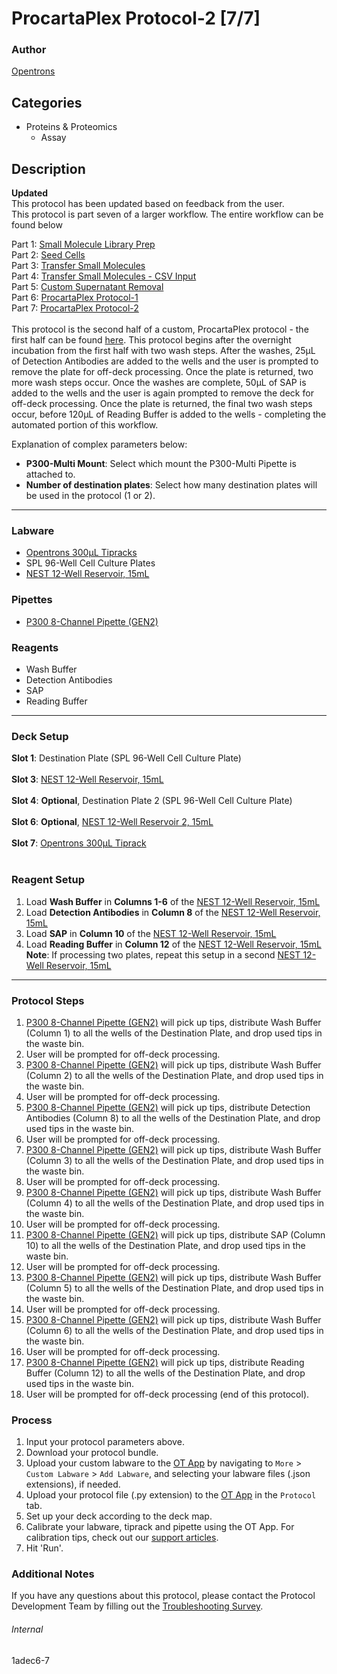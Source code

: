 # ProcartaPlex Protocol-2 [7/7]

### Author
[Opentrons](https://opentrons.com/)

## Categories
* Proteins & Proteomics
	* Assay

## Description
**Updated**</br>
This protocol has been updated based on feedback from the user.
</br>
This protocol is part seven of a larger workflow. The entire workflow can be found below</br>

Part 1: [Small Molecule Library Prep](./1adec6)</br>
Part 2: [Seed Cells](./1adec6-2)</br>
Part 3: [Transfer Small Molecules](./1adec6-3)</br>
Part 4: [Transfer Small Molecules - CSV Input](./1adec6-4)</br>
Part 5: [Custom Supernatant Removal](./1adec6-5)</br>
Part 6: [ProcartaPlex Protocol-1](./1adec6-6)</br>
Part 7: [ProcartaPlex Protocol-2](./1adec6-7)</br>
</br>
This protocol is the second half of a custom, ProcartaPlex protocol - the first half can be found [here](./1adec6-6). This protocol begins after the overnight incubation from the first half with two wash steps. After the washes, 25µL of Detection Antibodies are added to the wells and the user is prompted to remove the plate for off-deck processing. Once the plate is returned, two more wash steps occur. Once the washes are complete, 50µL of SAP is added to the wells and the user is again prompted to remove the deck for off-deck processing. Once the plate is returned, the final two wash steps occur, before 120µL of Reading Buffer is added to the wells - completing the automated portion of this workflow.

Explanation of complex parameters below:
* **P300-Multi Mount**: Select which mount the P300-Multi Pipette is attached to.
* **Number of destination plates**: Select how many destination plates will be used in the protocol (1 or 2).


---

### Labware
* [Opentrons 300µL Tipracks](https://shop.opentrons.com/collections/opentrons-tips/products/opentrons-300ul-tips)
* SPL 96-Well Cell Culture Plates
* [NEST 12-Well Reservoir, 15mL](https://shop.opentrons.com/collections/verified-labware/products/nest-12-well-reservoir-15-ml)

### Pipettes
* [P300 8-Channel Pipette (GEN2)](https://shop.opentrons.com/collections/ot-2-pipettes/products/8-Channel-electronic-pipette)

### Reagents
* Wash Buffer
* Detection Antibodies
* SAP
* Reading Buffer

---

### Deck Setup
**Slot 1**: Destination Plate (SPL 96-Well Cell Culture Plate)</br>
</br>
**Slot 3**: [NEST 12-Well Reservoir, 15mL](https://shop.opentrons.com/collections/verified-labware/products/nest-12-well-reservoir-15-ml)</br>
</br>
**Slot 4**: **Optional**, Destination Plate 2 (SPL 96-Well Cell Culture Plate)</br>
</br>
**Slot 6**: **Optional**, [NEST 12-Well Reservoir 2, 15mL](https://shop.opentrons.com/collections/verified-labware/products/nest-12-well-reservoir-15-ml)</br>
</br>
**Slot 7**: [Opentrons 300µL Tiprack](https://shop.opentrons.com/collections/opentrons-tips/products/opentrons-300ul-tips)</br>
</br>


### Reagent Setup
1. Load **Wash Buffer** in **Columns 1-6** of the [NEST 12-Well Reservoir, 15mL](https://shop.opentrons.com/collections/verified-labware/products/nest-12-well-reservoir-15-ml)
2. Load **Detection Antibodies** in **Column 8** of the [NEST 12-Well Reservoir, 15mL](https://shop.opentrons.com/collections/verified-labware/products/nest-12-well-reservoir-15-ml)
3. Load **SAP** in **Column 10** of the [NEST 12-Well Reservoir, 15mL](https://shop.opentrons.com/collections/verified-labware/products/nest-12-well-reservoir-15-ml)
4. Load **Reading Buffer** in **Column 12** of the [NEST 12-Well Reservoir, 15mL](https://shop.opentrons.com/collections/verified-labware/products/nest-12-well-reservoir-15-ml)
**Note**: If processing two plates, repeat this setup in a second [NEST 12-Well Reservoir, 15mL](https://shop.opentrons.com/collections/verified-labware/products/nest-12-well-reservoir-15-ml)


---

### Protocol Steps
1. [P300 8-Channel Pipette (GEN2)](https://shop.opentrons.com/collections/ot-2-pipettes/products/8-Channel-electronic-pipette) will pick up tips, distribute Wash Buffer (Column 1) to all the wells of the Destination Plate, and drop used tips in the waste bin.
2. User will be prompted for off-deck processing.
3. [P300 8-Channel Pipette (GEN2)](https://shop.opentrons.com/collections/ot-2-pipettes/products/8-Channel-electronic-pipette) will pick up tips, distribute Wash Buffer (Column 2) to all the wells of the Destination Plate, and drop used tips in the waste bin.
4. User will be prompted for off-deck processing.
5. [P300 8-Channel Pipette (GEN2)](https://shop.opentrons.com/collections/ot-2-pipettes/products/8-Channel-electronic-pipette) will pick up tips, distribute Detection Antibodies (Column 8) to all the wells of the Destination Plate, and drop used tips in the waste bin.
6. User will be prompted for off-deck processing.
7. [P300 8-Channel Pipette (GEN2)](https://shop.opentrons.com/collections/ot-2-pipettes/products/8-Channel-electronic-pipette) will pick up tips, distribute Wash Buffer (Column 3) to all the wells of the Destination Plate, and drop used tips in the waste bin.
8. User will be prompted for off-deck processing.
9. [P300 8-Channel Pipette (GEN2)](https://shop.opentrons.com/collections/ot-2-pipettes/products/8-Channel-electronic-pipette) will pick up tips, distribute Wash Buffer (Column 4) to all the wells of the Destination Plate, and drop used tips in the waste bin.
10. User will be prompted for off-deck processing.
11. [P300 8-Channel Pipette (GEN2)](https://shop.opentrons.com/collections/ot-2-pipettes/products/8-Channel-electronic-pipette) will pick up tips, distribute SAP (Column 10) to all the wells of the Destination Plate, and drop used tips in the waste bin.
12. User will be prompted for off-deck processing.
13. [P300 8-Channel Pipette (GEN2)](https://shop.opentrons.com/collections/ot-2-pipettes/products/8-Channel-electronic-pipette) will pick up tips, distribute Wash Buffer (Column 5) to all the wells of the Destination Plate, and drop used tips in the waste bin.
14. User will be prompted for off-deck processing.
15. [P300 8-Channel Pipette (GEN2)](https://shop.opentrons.com/collections/ot-2-pipettes/products/8-Channel-electronic-pipette) will pick up tips, distribute Wash Buffer (Column 6) to all the wells of the Destination Plate, and drop used tips in the waste bin.
16. User will be prompted for off-deck processing.
17. [P300 8-Channel Pipette (GEN2)](https://shop.opentrons.com/collections/ot-2-pipettes/products/8-Channel-electronic-pipette) will pick up tips, distribute Reading Buffer (Column 12) to all the wells of the Destination Plate, and drop used tips in the waste bin.
18. User will be prompted for off-deck processing (end of this protocol).



### Process
1. Input your protocol parameters above.
2. Download your protocol bundle.
3. Upload your custom labware to the [OT App](https://opentrons.com/ot-app) by navigating to `More` > `Custom Labware` > `Add Labware`, and selecting your labware files (.json extensions), if needed.
4. Upload your protocol file (.py extension) to the [OT App](https://opentrons.com/ot-app) in the `Protocol` tab.
5. Set up your deck according to the deck map.
6. Calibrate your labware, tiprack and pipette using the OT App. For calibration tips, check out our [support articles](https://support.opentrons.com/en/collections/1559720-guide-for-getting-started-with-the-ot-2).
7. Hit 'Run'.

### Additional Notes
If you have any questions about this protocol, please contact the Protocol Development Team by filling out the [Troubleshooting Survey](https://protocol-troubleshooting.paperform.co/).

###### Internal
1adec6-7
